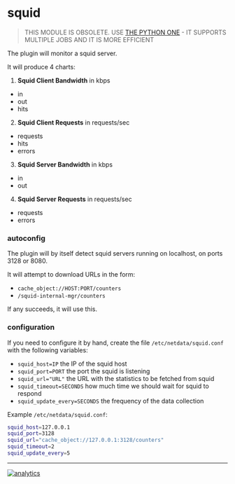 # squid

> THIS MODULE IS OBSOLETE.
> USE [THE PYTHON ONE](../../python.d.plugin/squid) - IT SUPPORTS MULTIPLE JOBS AND IT IS MORE EFFICIENT

The plugin will monitor a squid server.

It will produce 4 charts:

1.  **Squid Client Bandwidth** in kbps

-   in
-   out
-   hits

2.  **Squid Client Requests** in requests/sec

-   requests
-   hits
-   errors

3.  **Squid Server Bandwidth** in kbps

-   in
-   out

4.  **Squid Server Requests** in requests/sec

-   requests
-   errors

### autoconfig

The plugin will by itself detect squid servers running on
localhost, on ports 3128 or 8080.

It will attempt to download URLs in the form:

-   `cache_object://HOST:PORT/counters`
-   `/squid-internal-mgr/counters`

If any succeeds, it will use this.

### configuration

If you need to configure it by hand, create the file
`/etc/netdata/squid.conf` with the following variables:

-   `squid_host=IP` the IP of the squid host
-   `squid_port=PORT` the port the squid is listening
-   `squid_url="URL"` the URL with the statistics to be fetched from squid
-   `squid_timeout=SECONDS` how much time we should wait for squid to respond
-   `squid_update_every=SECONDS` the frequency of the data collection

Example `/etc/netdata/squid.conf`:

```sh
squid_host=127.0.0.1
squid_port=3128
squid_url="cache_object://127.0.0.1:3128/counters"
squid_timeout=2
squid_update_every=5
```

- - -

[![analytics](https://www.google-analytics.com/collect?v=1&aip=1&t=pageview&_s=1&ds=github&dr=https%3A%2F%2Fgithub.com%2Fnetdata%2Fnetdata&dl=https%3A%2F%2Fmy-netdata.io%2Fgithub%2Fcollectors%2Fcharts.d.plugin%2Fsquid%2FREADME&_u=MAC~&cid=5792dfd7-8dc4-476b-af31-da2fdb9f93d2&tid=UA-64295674-3)](<>)
